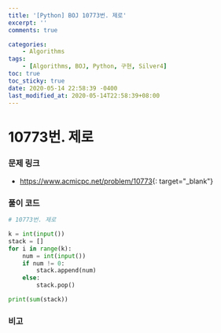 ```yaml
---
title: '[Python] BOJ 10773번. 제로'
excerpt: ''
comments: true

categories:
    - Algorithms
tags:
    - [Algorithms, BOJ, Python, 구현, Silver4]
toc: true
toc_sticky: true
date: 2020-05-14 22:58:39 -0400
last_modified_at: 2020-05-14T22:58:39+08:00
---
```


# 10773번. 제로

### 문제 링크

-   <https://www.acmicpc.net/problem/10773>{: target="\_blank"}

### 풀이 코드

```python
# 10773번. 제로

k = int(input())
stack = []
for i in range(k):
    num = int(input())
    if num != 0:
        stack.append(num)
    else:
        stack.pop()

print(sum(stack))
```

### 비고
